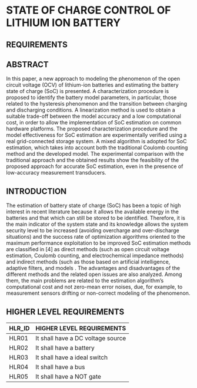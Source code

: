 # STATE OF CHARGE CONTROL OF LITHIUM ION BATTERY
## REQUIREMENTS

## ABSTRACT
   In this paper, a new approach to modeling the  phenomenon of the open circuit voltage (OCV) of lithium-ion batteries and estimating the battery state of charge (SoC) is presented. A characterization procedure is proposed to identify the battery model parameters, in particular, those related to the hysteresis phenomenon and the transition between charging and discharging conditions. A linearization method is used to obtain a suitable trade-off between the model accuracy and a low computational cost, in order to allow the implementation of SoC estimation on common hardware platforms. The proposed characterization procedure and the model effectiveness for SoC estimation are experimentally verified using a real grid-connected storage system. A mixed algorithm is adopted for SoC estimation, which takes into account both the traditional Coulomb counting method and the developed model. The experimental comparison with the traditional approach and the obtained results show the feasibility of the proposed approach for accurate SoC estimation, even in the presence of low-accuracy measurement transducers.
   
## INTRODUCTION
   The estimation of battery state of charge (SoC) has been a topic of high interest in recent literature because it allows the available energy in the batteries and that which can still be stored to be identified. Therefore, it is the main indicator of the system state and its knowledge allows the system security level to be increased (avoiding overcharge and over-discharge situations) and the success rate of optimization algorithms oriented to the maximum performance exploitation to be improved  SoC estimation methods are classified in [4] as direct methods (such as open circuit voltage estimation, Coulomb counting, and electrochemical impedance methods) and indirect methods (such as those based on artificial intelligence, adaptive filters, and models . The advantages and disadvantages of the different methods and the related open issues are also analyzed. Among them, the main problems are related to the estimation algorithm’s computational cost and not zero-mean error noises, due, for example, to measurement sensors drifting or non-correct modeling of the  phenomenon.
   
## HIGHER LEVEL REQUIREMENTS
|HLR_ID|HIGHER LEVEL REQUIREMENTS|
|--|--|
|HLR01| It shall have a DC voltage source|
|HLR02|It shall have a battery|
|HLR03|It shall have a ideal switch|
|HLR04|It shall have a bus|
|HLR05|It shall have a NOT gate|
   
  


